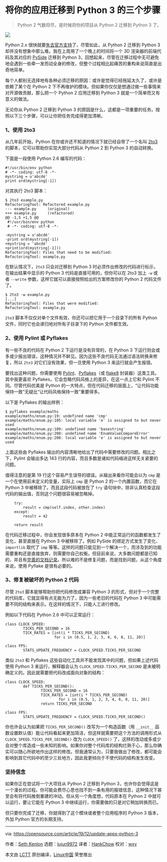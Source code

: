 [#]: collector: (lujun9972)
[#]: translator: (HankChow)
[#]: reviewer: (wxy)
[#]: publisher: (wxy)
[#]: url: (https://linux.cn/article-11696-1.html)
[#]: subject: (3 easy steps to update your apps to Python 3)
[#]: via: (https://opensource.com/article/19/12/update-apps-python-3)
[#]: author: (Seth Kenlon https://opensource.com/users/seth)

将你的应用迁移到 Python 3 的三个步骤
======

> Python 2 气数将尽，是时候将你的项目从 Python 2 迁移到 Python 3 了。

![](https://img.linux.net.cn/data/attachment/album/201912/20/095224r0kp79s0cnc0z77p.jpg)

Python 2.x 很快就要[失去官方支持][2]了，尽管如此，从 Python 2 迁移到 Python 3 却并没有想象中那么难。我在上周用了一个晚上的时间将一个 3D 渲染器的前端代码及其对应的 [PySide][3] 迁移到 Python 3，回想起来，尽管在迁移过程中无可避免地会遇到一些牵一发而动全身的修改，但整个过程相比起痛苦的重构来说简直是出奇地简单。

每个人都别无选择地有各种必须迁移的原因：或许是觉得已经拖延太久了，或许是依赖了某个在 Python 2 下不再维护的模块。但如果你仅仅是想通过做一些事情来对开源做贡献，那么把一个 Python 2 应用迁移到 Python 3 就是一个简单而又有意义的做法。

无论你从 Python 2 迁移到 Python 3 的原因是什么，这都是一项重要的任务。按照以下三个步骤，可以让你把任务完成得更加清晰。

### 1、使用 2to3

从几年前开始，Python 在你或许还不知道的情况下就已经自带了一个名叫 [2to3][4] 的脚本，它可以帮助你实现大部分代码从 Python 2 到 Python 3 的自动转换。

下面是一段使用 Python 2.6 编写的代码：

```
#!/usr/bin/env python
# -*- coding: utf-8 -*-
mystring = u'abcdé'
print ord(mystring[-1])
```

对其执行 2to3 脚本：


```
$ 2to3 example.py
RefactoringTool: Refactored example.py
--- example.py     (original)
+++ example.py     (refactored)
@@ -1,5 +1,5 @@
 #!/usr/bin/env python
 # -*- coding: utf-8 -*-
 
-mystring = u'abcdé'
-print ord(mystring[-1])
+mystring = 'abcdé'
+print(ord(mystring[-1]))
RefactoringTool: Files that need to be modified:
RefactoringTool: example.py
```

在默认情况下，`2to3` 只会对迁移到 Python 3 时必须作出修改的代码进行标示，在输出结果中显示的 Python 3 代码是直接可用的，但你可以在 2to3 加上 `-w` 或者 `--write` 参数，这样它就可以直接按照给出的方案修改你的 Python 2 代码文件了。

```
$ 2to3 -w example.py
[...]
RefactoringTool: Files that were modified:
RefactoringTool: example.py
```

`2to3` 脚本不仅仅对单个文件有效，你还可以把它用于一个目录下的所有 Python 文件，同时它也会递归地对所有子目录下的 Python 文件都生效。

### 2、使用 Pylint 或 Pyflakes

有一些不良的代码在 Python 2 下运行是没有异常的，在 Python 3 下运行则会或多或少报出错误，这种情况并不鲜见。因为这些不良代码无法通过语法转换来修复，所以 `2to3` 对它们没有效果，但一旦使用 Python 3 来运行就会产生报错。

要找出这种问题，你需要使用 [Pylint][5]、[Pyflakes][6]（或 [flake8][7] 封装器）这类工具。其中我更喜欢 Pyflakes，它会忽略代码风格上的差异，在这一点上它和 Pylint 不同。尽管代码优美是 Python 的一大特点，但在代码迁移的层面上，“让代码功能保持一致”无疑比“让代码风格保持一致”重要得多。

以下是 Pyflakes 的输出样例：

```
$ pyflakes example/maths
example/maths/enum.py:19: undefined name 'cmp'
example/maths/enum.py:105: local variable 'e' is assigned to but never used
example/maths/enum.py:109: undefined name 'basestring'
example/maths/enum.py:208: undefined name 'EnumValueCompareError'
example/maths/enum.py:208: local variable 'e' is assigned to but never used
```

上面这些由 Pyflakes 输出的内容清晰地给出了代码中需要修改的问题。相比之下，Pylint 会输出多达 143 行的内容，而且多数是诸如代码缩进这样无关紧要的问题。

值得注意的是第 19 行这个容易产生误导的错误。从输出来看你可能会以为 `cmp` 是一个在使用前未定义的变量，实际上 `cmp` 是 Python 2 的一个内置函数，而它在 Python 3 中被移除了。而且这段代码被放在了 `try` 语句块中，除非认真检查这段代码的输出值，否则这个问题很容易被忽略掉。

```
    try:
        result = cmp(self.index, other.index)
    except:
        result = 42
       
    return result
```

在代码迁移过程中，你会发现很多原本在 Python 2 中能正常运行的函数都发生了变化，甚至直接在 Python 3 中被移除了。例如 PySide 的绑定方式发生了变化、`importlib` 取代了 `imp` 等等。这样的问题只能见到一个解决一个，而涉及到的功能需要重构还是直接放弃，则需要你自己权衡。但目前来说，大多数问题都是已知的，并且有[完善的文档记录][8]。所以难的不是修复问题，而是找到问题，从这个角度来说，使用 Pyflake 是很有必要的。

### 3、修复被破坏的 Python 2 代码

尽管 `2to3` 脚本能够帮助你把代码修改成兼容 Python 3 的形式，但对于一个完整的代码库，它就显得有点无能为力了，因为一些老旧的代码在 Python 3 中可能需要不同的结构来表示。在这样的情况下，只能人工进行修改。

例如以下代码在 Python 2.6 中可以正常运行：

```
class CLOCK_SPEED:
        TICKS_PER_SECOND = 16
        TICK_RATES = [int(i * TICKS_PER_SECOND)
                      for i in (0.5, 1, 2, 3, 4, 6, 8, 11, 20)]

class FPS:
        STATS_UPDATE_FREQUENCY = CLOCK_SPEED.TICKS_PER_SECOND
```

类似 `2to3` 和 Pyflakes 这些自动化工具并不能发现其中的问题，但如果上述代码使用 Python 3 来运行，解释器会认为 `CLOCK_SPEED.TICKS_PER_SECOND` 是未被明确定义的。因此就需要把代码改成面向对象的结构：

```
class CLOCK_SPEED:
        def TICKS_PER_SECOND():
                TICKS_PER_SECOND = 16
                TICK_RATES = [int(i * TICKS_PER_SECOND)
                        for i in (0.5, 1, 2, 3, 4, 6, 8, 11, 20)]
                return TICKS_PER_SECOND

class FPS:
        STATS_UPDATE_FREQUENCY = CLOCK_SPEED.TICKS_PER_SECOND()
```

你也许会认为如果把 `TICKS_PER_SECOND()` 改写为一个构造函数（用 `__init__` 函数设置默认值）能让代码看起来更加简洁，但这样就需要把这个方法的调用形式从 `CLOCK_SPEED.TICKS_PER_SECOND()` 改为 `CLOCK_SPEED()` 了，这样的改动或多或少会对整个库造成一些未知的影响。如果你对整个代码库的结构烂熟于心，那么你确实可以随心所欲地作出这样的修改。但我通常认为，只要我做出了修改，都可能会影响到其它代码中的至少三处地方，因此我更倾向于不使代码的结构发生改变。

### 坚持信念

如果你正在尝试将一个大项目从 Python 2 迁移到 Python 3，也许你会觉得这是一个漫长的过程。你可能会费尽心思也找不到一条有用的报错信息，这种情况下甚至会有将代码推倒重建的冲动。但从另一个角度想，代码原本在 Python 2 中就可以运行，要让它能在 Python 3 中继续运行，你需要做的只是对它稍加转换而已。

但只要你完成了迁移，你就得到了这个模块或者整个应用程序的 Python 3 版本，外加 Python 官方的长期支持。

--------------------------------------------------------------------------------

via: https://opensource.com/article/19/12/update-apps-python-3

作者：[Seth Kenlon][a]
选题：[lujun9972][b]
译者：[HankChow](https://github.com/HankChow)
校对：[wxy](https://github.com/wxy)

本文由 [LCTT](https://github.com/LCTT/TranslateProject) 原创编译，[Linux中国](https://linux.cn/) 荣誉推出

[a]: https://opensource.com/users/seth
[b]: https://github.com/lujun9972
[1]: https://opensource.com/sites/default/files/styles/image-full-size/public/lead-images/python-programming-code-keyboard.png?itok=fxiSpmnd "Hands on a keyboard with a Python book "
[2]: https://linux.cn/article-11629-1.html
[3]: https://pypi.org/project/PySide/
[4]: https://docs.python.org/3.1/library/2to3.html
[5]: https://opensource.com/article/19/10/python-pylint-introduction
[6]: https://pypi.org/project/pyflakes/
[7]: https://opensource.com/article/19/5/python-flake8
[8]: https://docs.python.org/3.0/whatsnew/3.0.html

